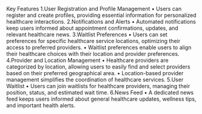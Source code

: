 Key Features
1.User Registration and Profile Management
• Users can register and create profiles, providing essential information for personalized healthcare
interactions.
2.Notifications and Alerts
• Automated notifications keep users informed about appointment confirmations, updates, and relevant
healthcare news.
3.Waitlist Preferences
• Users can set preferences for specific healthcare service locations, optimizing their access to preferred
providers.
• Waitlist preferences enable users to align their healthcare choices with their location and provider
preferences.
4.Provider and Location Management
• Healthcare providers are categorized by location, allowing users to easily find and select providers based
on their preferred geographical area.
• Location-based provider management simplifies the coordination of healthcare services.
5.User Waitlist
• Users can join waitlists for healthcare providers, managing their position, status, and estimated wait time.
6.News Feed
• A dedicated news feed keeps users informed about general healthcare updates, wellness tips, and
important health alerts.
